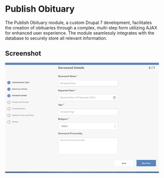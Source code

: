 # Publish Obituary

The Publish Obituary module, a custom Drupal 7 development, facilitates the creation of obituaries through a complex, multi-step form utilizing AJAX for enhanced user experience. The module seamlessly integrates with the database to securely store all relevant information.

## Screenshot
![Publish Obituary](files/Online-Obituaries.png)
